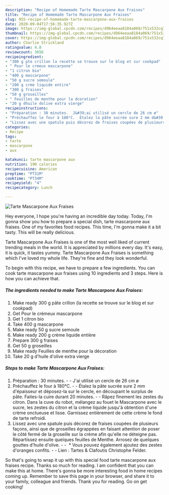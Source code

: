 ```yaml
---
description: "Recipe of Homemade Tarte Mascarpone Aux Fraises"
title: "Recipe of Homemade Tarte Mascarpone Aux Fraises"
slug: 955-recipe-of-homemade-tarte-mascarpone-aux-fraises
date: 2020-09-04T17:56:35.927Z
image: https://img-global.cpcdn.com/recipes/d964eeaa8184a069/751x532cq70/tarte-mascarpone-aux-fraises-photo-principale-de-la-recette.jpg
thumbnail: https://img-global.cpcdn.com/recipes/d964eeaa8184a069/751x532cq70/tarte-mascarpone-aux-fraises-photo-principale-de-la-recette.jpg
cover: https://img-global.cpcdn.com/recipes/d964eeaa8184a069/751x532cq70/tarte-mascarpone-aux-fraises-photo-principale-de-la-recette.jpg
author: Charlie Strickland
ratingvalue: 4.8
reviewcount: 3656
recipeingredient:
- "300 g pte crillon la recette se trouve sur le blog et sur cookpad"
- " Pour le crmeux mascarpone"
- "1 citron bio"
- "400 g mascarpone"
- "50 g sucre semoule"
- "200 g crme liquide entire"
- "300 g fraises"
- "50 g groseilles"
- " Feuilles de menthe pour la dcoration"
- "20 g dhuile dolive extra vierge"
recipeinstructions:
- "Préparation : 30 minutes.  J&#39;ai utilisé un cercle de 26 cm ø"
- "Préchauffez le four à 180°C.  Étalez la pâte sucrée sure 2 mm d&#39;épaisseur et déposez-la sur le cercle, en découpant le surplus de pâte. Faites-la cuire durant 20 minutes.  Râpez finement les zestes du citron. Dans la cuve du robot, mélangez au fouet le Mascarpone avec le sucre, les zestes du citron et la crème liquide jusqu&#39;à obtention d&#39;une crème onctueuse et lisse. Garnissez entièrement de cette crème le fond de tarte refroidi."
- "Lissez avec une spatule puis décorez de fraises coupées de plusieurs façons, ainsi que de groseilles égrappées en faisant attention de poser le côté fermé de la groseille sur la crème afin qu&#39;elle ne déteigne pas. Répartissez ensuite quelques feuilles de Menthe. Arrosez de quelques gouttes d&#39;huile d&#39;olive.   * Vous pouvez également ajoutez des zestes d&#39;oranges confits.  Lien : Tartes &amp; Clafoutis Christophe Felder."
categories:
- Recipe
tags:
- tarte
- mascarpone
- aux

katakunci: tarte mascarpone aux 
nutrition: 190 calories
recipecuisine: American
preptime: "PT31M"
cooktime: "PT34M"
recipeyield: "4"
recipecategory: Lunch

---
```



![Tarte Mascarpone Aux Fraises](https://img-global.cpcdn.com/recipes/d964eeaa8184a069/751x532cq70/tarte-mascarpone-aux-fraises-photo-principale-de-la-recette.jpg)

Hey everyone, I hope you're having an incredible day today. Today, I'm gonna show you how to prepare a special dish, tarte mascarpone aux fraises. One of my favorites food recipes. This time, I'm gonna make it a bit tasty. This will be really delicious.



Tarte Mascarpone Aux Fraises is one of the most well liked of current trending meals in the world. It is appreciated by millions every day. It's easy, it is quick, it tastes yummy. Tarte Mascarpone Aux Fraises is something which I've loved my whole life. They're fine and they look wonderful.


To begin with this recipe, we have to prepare a few ingredients. You can cook tarte mascarpone aux fraises using 10 ingredients and 3 steps. Here is how you can achieve that.

<!--inarticleads1-->

##### The ingredients needed to make Tarte Mascarpone Aux Fraises:

1. Make ready 300 g pâte crillon (la recette se trouve sur le blog et sur cookpad)
1. Get  Pour le crémeux mascarpone
1. Get 1 citron bio
1. Take 400 g mascarpone
1. Make ready 50 g sucre semoule
1. Make ready 200 g crème liquide entière
1. Prepare 300 g fraises
1. Get 50 g groseilles
1. Make ready  Feuilles de menthe pour la décoration
1. Take 20 g d&#39;huile d&#39;olive extra vierge




<!--inarticleads2-->

##### Steps to make Tarte Mascarpone Aux Fraises:

1. Préparation : 30 minutes. -  - J&#39;ai utilisé un cercle de 26 cm ø
1. Préchauffez le four à 180°C. -  - Étalez la pâte sucrée sure 2 mm d&#39;épaisseur et déposez-la sur le cercle, en découpant le surplus de pâte. Faites-la cuire durant 20 minutes. -  - Râpez finement les zestes du citron. Dans la cuve du robot, mélangez au fouet le Mascarpone avec le sucre, les zestes du citron et la crème liquide jusqu&#39;à obtention d&#39;une crème onctueuse et lisse. Garnissez entièrement de cette crème le fond de tarte refroidi.
1. Lissez avec une spatule puis décorez de fraises coupées de plusieurs façons, ainsi que de groseilles égrappées en faisant attention de poser le côté fermé de la groseille sur la crème afin qu&#39;elle ne déteigne pas. Répartissez ensuite quelques feuilles de Menthe. Arrosez de quelques gouttes d&#39;huile d&#39;olive. -  -  * Vous pouvez également ajoutez des zestes d&#39;oranges confits. -  - Lien : Tartes &amp; Clafoutis Christophe Felder.




So that's going to wrap it up with this special food tarte mascarpone aux fraises recipe. Thanks so much for reading. I am confident that you can make this at home. There's gonna be more interesting food in home recipes coming up. Remember to save this page in your browser, and share it to your family, colleague and friends. Thank you for reading. Go on get cooking!
